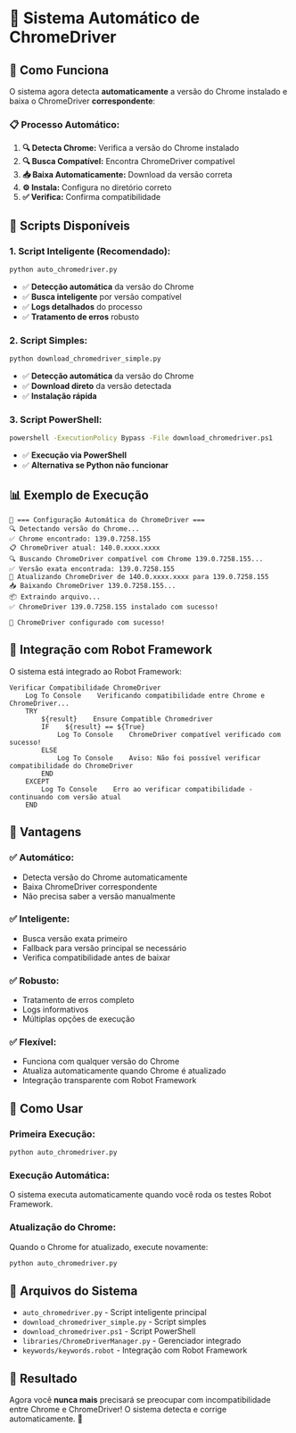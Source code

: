 # 🔄 Sistema Automático de ChromeDriver

## 🎯 Como Funciona

O sistema agora detecta **automaticamente** a versão do Chrome instalado e baixa o ChromeDriver **correspondente**:

### 📋 Processo Automático:

1. **🔍 Detecta Chrome:** Verifica a versão do Chrome instalado
2. **🔍 Busca Compatível:** Encontra ChromeDriver compatível
3. **📥 Baixa Automaticamente:** Download da versão correta
4. **⚙️ Instala:** Configura no diretório correto
5. **✅ Verifica:** Confirma compatibilidade

## 🚀 Scripts Disponíveis

### 1. **Script Inteligente (Recomendado):**
```bash
python auto_chromedriver.py
```
- ✅ **Detecção automática** da versão do Chrome
- ✅ **Busca inteligente** por versão compatível
- ✅ **Logs detalhados** do processo
- ✅ **Tratamento de erros** robusto

### 2. **Script Simples:**
```bash
python download_chromedriver_simple.py
```
- ✅ **Detecção automática** da versão do Chrome
- ✅ **Download direto** da versão detectada
- ✅ **Instalação rápida**

### 3. **Script PowerShell:**
```bash
powershell -ExecutionPolicy Bypass -File download_chromedriver.ps1
```
- ✅ **Execução via PowerShell**
- ✅ **Alternativa se Python não funcionar**

## 📊 Exemplo de Execução

```
🚀 === Configuração Automática do ChromeDriver ===
🔍 Detectando versão do Chrome...
✅ Chrome encontrado: 139.0.7258.155
📋 ChromeDriver atual: 140.0.xxxx.xxxx
🔍 Buscando ChromeDriver compatível com Chrome 139.0.7258.155...
✅ Versão exata encontrada: 139.0.7258.155
🔄 Atualizando ChromeDriver de 140.0.xxxx.xxxx para 139.0.7258.155
📥 Baixando ChromeDriver 139.0.7258.155...
📦 Extraindo arquivo...
✅ ChromeDriver 139.0.7258.155 instalado com sucesso!

🎉 ChromeDriver configurado com sucesso!
```

## 🔄 Integração com Robot Framework

O sistema está integrado ao Robot Framework:

```robot
Verificar Compatibilidade ChromeDriver
    Log To Console    Verificando compatibilidade entre Chrome e ChromeDriver...
    TRY
        ${result}    Ensure Compatible Chromedriver
        IF    ${result} == ${True}
            Log To Console    ChromeDriver compatível verificado com sucesso!
        ELSE
            Log To Console    Aviso: Não foi possível verificar compatibilidade do ChromeDriver
        END
    EXCEPT
        Log To Console    Erro ao verificar compatibilidade - continuando com versão atual
    END
```

## 🎯 Vantagens

### ✅ **Automático:**
- Detecta versão do Chrome automaticamente
- Baixa ChromeDriver correspondente
- Não precisa saber a versão manualmente

### ✅ **Inteligente:**
- Busca versão exata primeiro
- Fallback para versão principal se necessário
- Verifica compatibilidade antes de baixar

### ✅ **Robusto:**
- Tratamento de erros completo
- Logs informativos
- Múltiplas opções de execução

### ✅ **Flexível:**
- Funciona com qualquer versão do Chrome
- Atualiza automaticamente quando Chrome é atualizado
- Integração transparente com Robot Framework

## 🔧 Como Usar

### **Primeira Execução:**
```bash
python auto_chromedriver.py
```

### **Execução Automática:**
O sistema executa automaticamente quando você roda os testes Robot Framework.

### **Atualização do Chrome:**
Quando o Chrome for atualizado, execute novamente:
```bash
python auto_chromedriver.py
```

## 📁 Arquivos do Sistema

- `auto_chromedriver.py` - Script inteligente principal
- `download_chromedriver_simple.py` - Script simples
- `download_chromedriver.ps1` - Script PowerShell
- `libraries/ChromeDriverManager.py` - Gerenciador integrado
- `keywords/keywords.robot` - Integração com Robot Framework

## 🎉 Resultado

Agora você **nunca mais** precisará se preocupar com incompatibilidade entre Chrome e ChromeDriver! O sistema detecta e corrige automaticamente. 🚀

